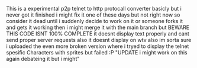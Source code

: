 This is a experimental p2p telnet to http protocall converter basicly but i never got it finished i might fix it one of these days but not right now  so consider it dead until i suddenly decide to work on it or someone forks it and gets it working then i might merge it with the main branch but BEWARE THIS CODE ISNT 100% COMPLETE it doesnt display text properly and cant send proper server requests also it doesnt display on wtv also im sorta  sure i uploaded the even more broken version where i tryed to display the telnet spesific Characters with sprites but failed  :P "UPDATE i might work on this again debateing it but i might"
